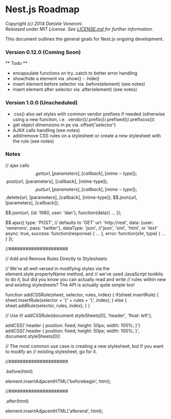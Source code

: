 # Nest.js Roadmap

_Copyright (c) 2014 Daniele Veneroni._  
_Released under MIT License. See [LICENSE.md](LICENSE.md) for further information._

This document outlines the general goals for Nest.js ongoing development.

### Version 0.12.0 (Coming Soon)

** Todo **

* encapsulate functions on try..catch to better error handling
* show/hide a element via .show() - .hide()
* insert element before selector via .before(element) (see notes)
* insert element after selector via .after(element) (see notes)

### Version 1.0.0 (Unscheduled)

* .css() also set styles with common vendor prefixes if needed (otherwise using a new function, i.e. .vendor()/.prefix()/.prefixed()/.prefixcss())
* get object dimensions in px via .offset('selector')
* AJAX calls handling (see notes)
* add/remove CSS rules on a stylesheet or create a new stylesheet with the rule (see notes)

### Notes

// ajax calls
$$.get(url, [parameters], [callback], [mime-type]);
$$.post(url, [parameters], [callback], [mime-type]);
$$.put(url, [parameters], [callback], [mime-type]);
$$.delete(url, [parameters], [callback], [mime-type]);
$$.json(url, [parameters], [callback]);

$$.json(url, {id: 1980, user: 'dan'}, function(data){ ... });

$$.ajax({
    type: 'POST', // defaults to 'GET'
    url: 'http://rest',
    data: {user: 'venerons', pass: 'twitter'},
    dataType: 'json', //'json', 'xml', 'html', or 'text'
    async: true,
    success: function(response) { ... },
    error: function(xhr, type) { ... }
});

//#####################

// Add and Remove Rules Directly to Stylesheets

// We're all well versed in modifying styles via the element.style.propertyName method, and
// we've used JavaScript toolkits to do it, but did you know you can actually read and write
// rules within new and existing stylesheets?  The API is actually quite simple too!

function addCSSRule(sheet, selector, rules, index) {
	if(sheet.insertRule) {
		sheet.insertRule(selector + '{' + rules + '}', index);
	}
	else {
		sheet.addRule(selector, rules, index);
	}
}

// Use it!
addCSSRule(document.styleSheets[0], 'header', 'float: left');

addCSS('.header { position: fixed; height: 50px; width: 100%; }')
addCSS('.header { position: fixed; height: 50px; width: 100%; }', document.styleSheets[0])

// The most common use case is creating a new stylesheet, but if you want to modify an
// existing stylesheet, go for it.

//#####################

.before(html)

element.insertAdjacentHTML('beforebegin', html);

//#####################

.after(html)

element.insertAdjacentHTML('afterend', html);
